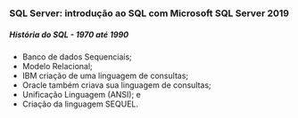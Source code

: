 ### SQL Server: introdução ao SQL com Microsoft SQL Server 2019

##### História do SQL - 1970 até 1990
- Banco de dados Sequenciais;
- Modelo Relacional;
- IBM criação de uma linguagem de consultas;
- Oracle também criava sua linguagem de consultas;
- Unificação Linguagem (ANSI); e
- Criação da linguagem SEQUEL.